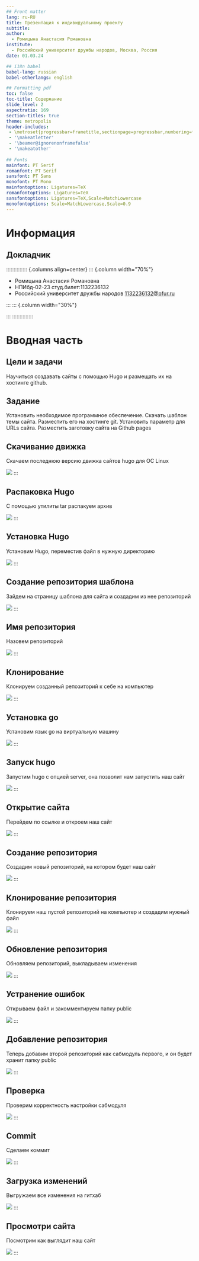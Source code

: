 ```yaml
---
## Front matter
lang: ru-RU
title: Презентация к индивидуальному проекту
subtitle:
author:
  - Ромицына Анастасия Романовна
institute:
  - Российский университет дружбы народов, Москва, Россия
date: 01.03.24

## i18n babel
babel-lang: russian
babel-otherlangs: english

## Formatting pdf
toc: false
toc-title: Содержание
slide_level: 2
aspectratio: 169
section-titles: true
theme: metropolis
header-includes:
 - \metroset{progressbar=frametitle,sectionpage=progressbar,numbering=fraction}
 - '\makeatletter'
 - '\beamer@ignorenonframefalse'
 - '\makeatother'
 
## Fonts
mainfont: PT Serif
romanfont: PT Serif
sansfont: PT Sans
monofont: PT Mono
mainfontoptions: Ligatures=TeX
romanfontoptions: Ligatures=TeX
sansfontoptions: Ligatures=TeX,Scale=MatchLowercase
monofontoptions: Scale=MatchLowercase,Scale=0.9
---
```


# Информация

## Докладчик

:::::::::::::: {.columns align=center}
::: {.column width="70%"}

  * Ромицына Анастасия Романовна
  * НПИбд-02-23 студ.билет:1132236132
  * Российский университет дружбы народов
	1132236132@pfur.ru

:::
::: {.column width="30%"}



:::
::::::::::::::

# Вводная часть

## Цели и задачи
Научиться создавать сайты с помощью Hugo и размещать их на хостинге github.

## Задание
Установить необходимое программное обеспечение.
Скачать шаблон темы сайта.
Разместить его на хостинге git.
Установить параметр для URLs сайта.
Разместить заготовку сайта на Github pages

## Скачивание движка
Скачаем последнюю версию движка сайтов hugo для OC Linux

![](./image/1.jpg)
:::


## Распаковка Hugo
С помощью утилиты tar распакуем архив

![](./image/2.jpg)
:::


## Установка Hugo
Установим Hugo, переместив файл в нужную директорию

![](./image/3.jpg)
:::


## Создание репозитория шаблона
Зайдем на страницу шаблона для сайта и создадим из нее репозиторий

![](./image/4.jpg)
:::


## Имя репозитория
Назовем репозиторий

![](./image/5.jpg)
:::


## Клонирование
Клонируем созданный репозиторий к себе на компьютер

![](./image/6.jpg)
:::


## Установка go
Установим язык go на виртуальную машину

![](./image/7.jpg)
:::


## Запуск hugo
Запустим hugo с опцией server, она позволит нам запустить наш сайт

![](./image/8.jpg)
:::


## Открытие сайта
Перейдем по ссылке и откроем наш сайт

![](./image/9.jpg)
:::


## Создание репозитория
Создадим новый репозиторий, на котором будет наш сайт

![](./image/10.jpg)
:::


## Клонирование репозитория
Клонируем наш пустой репозиторий на компьютер и создадим нужный файл

![](./image/11.jpg)
:::


## Обновление репозитория
Обновляем репозиторий, выкладываем изменения

![](./image/12.jpg)
:::


## Устранение ошибок
Открываем файл и закомментируем папку public

![](./image/13.jpg)
:::


## Добавление репозитория
Теперь добавим второй репозиторий как сабмодуль первого, и он будет хранит папку public

![](./image/14.jpg)
:::


## Проверка
Проверим корректность настройки сабмодуля

![](./image/15.jpg)
:::


## Commit
Сделаем коммит

![](./image/16.jpg)
:::


## Загрузка изменений
Выгружаем все изменения на гитхаб

![](./image/17.jpg)
:::


## Просмотри сайта
Посмотрим как выглядит наш сайт

![](./image/18.jpg)
:::







